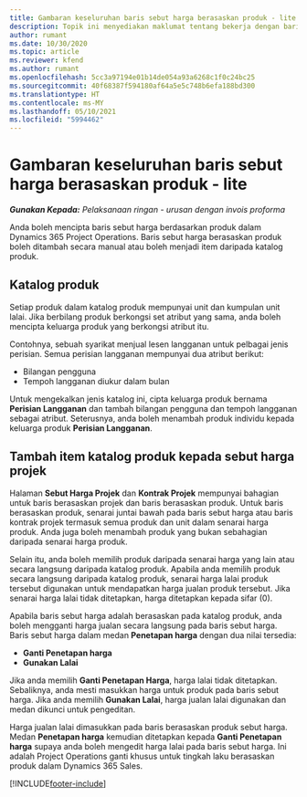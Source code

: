 ```yaml
---
title: Gambaran keseluruhan baris sebut harga berasaskan produk - lite
description: Topik ini menyediakan maklumat tentang bekerja dengan baris sebut harga berasaskan produk.
author: rumant
ms.date: 10/30/2020
ms.topic: article
ms.reviewer: kfend
ms.author: rumant
ms.openlocfilehash: 5cc3a97194e01b14de054a93a6268c1f0c24bc25
ms.sourcegitcommit: 40f68387f594180af64a5e5c748b6efa188bd300
ms.translationtype: HT
ms.contentlocale: ms-MY
ms.lasthandoff: 05/10/2021
ms.locfileid: "5994462"
---
```

# <a name="product-based-quote-lines-overview---lite"></a>Gambaran keseluruhan baris sebut harga berasaskan produk - lite

_**Gunakan Kepada:** Pelaksanaan ringan - urusan dengan invois proforma_

Anda boleh mencipta baris sebut harga berdasarkan produk dalam Dynamics 365 Project Operations. Baris sebut harga berasaskan produk boleh ditambah secara manual atau boleh menjadi item daripada katalog produk.

## <a name="product-catalog"></a>Katalog produk

Setiap produk dalam katalog produk mempunyai unit dan kumpulan unit lalai. Jika berbilang produk berkongsi set atribut yang sama, anda boleh mencipta keluarga produk yang berkongsi atribut itu. 

Contohnya, sebuah syarikat menjual lesen langganan untuk pelbagai jenis perisian. Semua perisian langganan mempunyai dua atribut berikut:

- Bilangan pengguna
- Tempoh langganan diukur dalam bulan

Untuk mengekalkan jenis katalog ini, cipta keluarga produk bernama **Perisian Langganan** dan tambah bilangan pengguna dan tempoh langganan sebagai atribut. Seterusnya, anda boleh menambah produk individu kepada keluarga produk **Perisian Langganan**.

## <a name="add-product-catalog-items-to-a-project-quote"></a>Tambah item katalog produk kepada sebut harga projek

Halaman **Sebut Harga Projek** dan **Kontrak Projek** mempunyai bahagian untuk baris berasaskan projek dan baris berasaskan produk. Untuk baris berasaskan produk, senarai juntai bawah pada baris sebut harga atau baris kontrak projek termasuk semua produk dan unit dalam senarai harga produk. Anda juga boleh menambah produk yang bukan sebahagian daripada senarai harga produk.

Selain itu, anda boleh memilih produk daripada senarai harga yang lain atau secara langsung daripada katalog produk. Apabila anda memilih produk secara langsung daripada katalog produk, senarai harga lalai produk tersebut digunakan untuk mendapatkan harga jualan produk tersebut. Jika senarai harga lalai tidak ditetapkan, harga ditetapkan kepada sifar (0).

Apabila baris sebut harga adalah berasaskan pada katalog produk, anda boleh mengganti harga jualan secara langsung pada baris sebut harga. Baris sebut harga dalam medan **Penetapan harga** dengan dua nilai tersedia:

- **Ganti Penetapan harga**
- **Gunakan Lalai**

Jika anda memilih **Ganti Penetapan Harga**, harga lalai tidak ditetapkan. Sebaliknya, anda mesti masukkan harga untuk produk pada baris sebut harga. Jika anda memilih **Gunakan Lalai**, harga jualan lalai digunakan dan medan dikunci untuk pengeditan.

Harga jualan lalai dimasukkan pada baris berasaskan produk sebut harga. Medan **Penetapan harga** kemudian ditetapkan kepada **Ganti Penetapan harga** supaya anda boleh mengedit harga lalai pada baris sebut harga. Ini adalah Project Operations ganti khusus untuk tingkah laku berasaskan produk dalam Dynamics 365 Sales.


[!INCLUDE[footer-include](../../includes/footer-banner.md)]